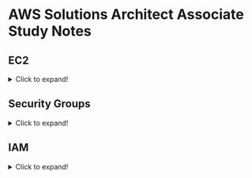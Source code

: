 # AWS Solutions Architect Associate Study Notes

## EC2
<details>
  <summary>Click to expand!</summary>
  
  ### EC2 User Data
  You can bootstrap instances using EC2 User Data script, which launch commands when a machine starts. This is to automate boot tasks such as:
  * Installing updates
  * Installing software
  * Downloading common files from internet

  ### EC2 Instance Types
  #### General Purpose
  * For diversity of workloads, a balance between compute, memory and networking.
  * Example use cases:
    * Web servers
    * Code repositories

  #### Compute Optimized
  * For compute-intensive tasks that require high performance processors
  * Example use cases:
    * Batch processing workloads
    * Media transcoding
    * High performance web servers
    * High performance computing (HPC)
    * Scientific models & machine learning
    * Dedicated gaming servers

  #### Memory Optimized
  * Fast performance for workloads that process large data sets in memory
  * Example use cases:
    * High performance, relational/non-relational databases
    * Distributed web scale cache stores
    * In-memory databases optimized for BI (business intelligence)
    * Applications performing real-time processing of big unstructured data

  #### Storage Optimized
  * For storage-intensive tasks that require high sequential read/write access to large data sets on local storage
  * Example use cases:
    * High frequency online transaction processing (OLTP) systems
    * Relational & NoSQL databases
    * Cache for in-memory databases (e.g. Redis)
    * Data warehousing applications
    * Distributed file systems

  #### Accelerated Computing
  * Accelerated computing instances use hardware accelerators, or co-processors, to perform functions, such as floating point number calculations, graphics processing, or data pattern matching, more efficiently than is possible in software running on CPUs
  * Instances such as the G and the P instances has GPUs
  * Example use cases:
    * Machine learning
    * High performance computing
    * Computational fluid dynamics
    * Computational finance
    * Seismic analysis
    * Speech recognition
    * Autonomous vehicles
    * Drug discovery

  ### EC2 Instances Launch Types
  #### On-Demand Instances
  * Pay for what you use
  * Highest cost but no upfront payment
  * No long term commitment
  * Recommended for short-term and un-interrupted workloads

  #### Reserved Instances
  * Up to 75% discount compare to On-Demand
  * Longer reservation = more discounts
  * Purchasing options:
    * No upfront
    * Partial upfront (discounts+)
    * All upfront (discounts+++)
  * Reserve a specific instance type
  * Recommended for steady usage applications, one that you know will be running consistently for long term. (e.g. databases)


  Convertible Reserved Instance
  * Can change EC2 instance type
  * Up to 54% discount


  Scheduled Reserved Instance
  * Launch within time window you reserve
  * Recommended for if you only require instance to run on a fraction of day/week/month
  * Commitment still 1-3 years

  #### Spot Instances
  * Most cost efficient, up to 90% discount compare to On-Demand
  * However, you can "lose" the instance at any point of time if your max price is lower than the current spot price
  * Useful for workloads that are resilient to failure:
    * Batch Jobs
    * Data analysis
    * Image processing
    * Any distributed workloads
    * Workloads with flexible start and end time
  * Not suitable for critical jobs or databases
  * How it works is that you define max spot price, and you get the instance while current spot price < max spot price

  Spot Block
  * Block spot instances during specified time frame (1-6 hours) without interruptions
  * In rare situations, instances may be reclaimed

  Spot Fleets
  * Set of spot instances + (optional) On-Demand instances
  * Spot fleet will try its best to meet target capacity with price constraints
  * Define possible launch pools: instance type, OS, Availability Zone
  * Strategies to allocate Spot instances:
    * lowestPrice: from the pool with the lowest price (cost optimization, short workload)
    * diversified: distributed across all pools (great for availability, long workloads)
    * capacityOptimized: pool with the optimal capacity for the number of instances
  * Spot fleets allows us to automatically request Spot instances with the lowest price


  #### Dedicated Hosts
  * Physical server with EC2 instance capacity fully dedicated to your use
  * 3 year period reservation
  * More expensive
  * Useful for software with complicated licensing models or companies with strong regulatory/compliance needs

  #### Dedicated Instances (Take note: different from Dedicated Hosts)
  * Instances running on hardware dedicated to you
  * May share hardware with other instances in same account
  * An important difference between a Dedicated Host and a Dedicated instance is that a Dedicated Host gives you additional visibility and control over how instances are placed on a physical server, and you can consistently deploy your instances to the same physical server over time. As a result, Dedicated Hosts enable you to use your existing server-bound software licenses and address corporate compliance and regulatory requirements.

  ### Useful Online Tool for Searching Instances Type
  To find info of/compare between EC2 instance types: https://instances.vantage.sh/

</details>

## Security Groups
<details>
  <summary>Click to expand!</summary>

  ### Security Groups
  * Controls traffic in/out of attached objects
  * Only contains allow rules
  * Can reference by IP CIDR
  * Can reference by another security group, e.g. Only instances with "Nginx" Security groups can communicate with instances from "Django" security groups via HTTPS port 443
  * All inbound traffic is blocked by default
  * All outbound traffic is authorised by default

  ### Additional Notes
  * If your application is inaccessible (time out), could possibly be security group issue
  * If your application gives a "connection refused" error, likely to be application error or not launched, rather than security group issue
</details>

## IAM
<details>
  <summary>Click to expand!</summary>
  
  ### IAM Best Practices
  * Don't use root account except for AWS account setup
  * One physical user = One AWS user
  * Assign users to groups and assign permissions to groups
  * Create strong password
  * Use and enforce the user of Multi Factor Authentication (MFA)
  * Create and use roles for giving permissions to AWS services
  * Use Access Keys for Programmatic Access (CLI/SDK)
  * Audit permissions of your account with the IAM Credentials Report
  * Never share IAM users & Access Keys

  ### Access Advisor
  In the IAM Service you can view a user's recently accessed services via Users > Select Users > Access Advisor Tab. This should give a quick overview of services that the user has permissions for, but is unused by the user. You can use this to determine if unnecessary permissions should be removed.

</details>

